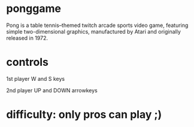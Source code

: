 # ponggame
Pong is a table tennis–themed twitch arcade sports video game, featuring simple two-dimensional graphics, manufactured by Atari and originally released in 1972.




# controls 
  
   1st player W and S keys 
   
   2nd player UP and DOWN arrowkeys
   
   
  # difficulty: only pros can play ;)
